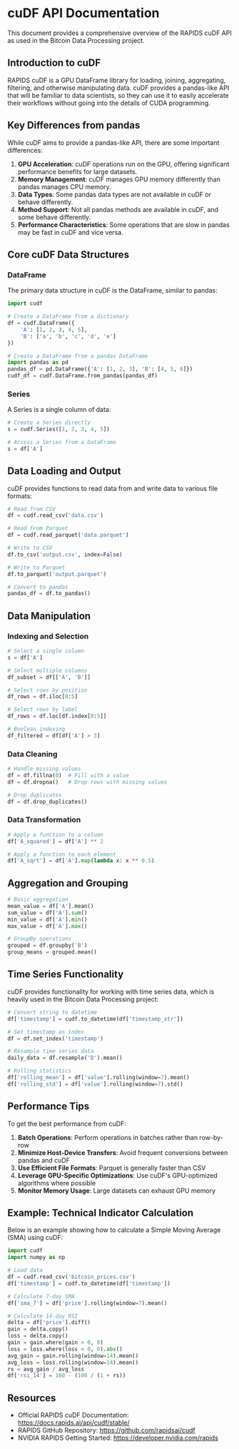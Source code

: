 # cuDF API Documentation

This document provides a comprehensive overview of the RAPIDS cuDF API as used in the Bitcoin Data Processing project.

## Introduction to cuDF

RAPIDS cuDF is a GPU DataFrame library for loading, joining, aggregating, filtering, and otherwise manipulating data. cuDF provides a pandas-like API that will be familiar to data scientists, so they can use it to easily accelerate their workflows without going into the details of CUDA programming.

## Key Differences from pandas

While cuDF aims to provide a pandas-like API, there are some important differences:

1. **GPU Acceleration**: cuDF operations run on the GPU, offering significant performance benefits for large datasets.
2. **Memory Management**: cuDF manages GPU memory differently than pandas manages CPU memory.
3. **Data Types**: Some pandas data types are not available in cuDF or behave differently.
4. **Method Support**: Not all pandas methods are available in cuDF, and some behave differently.
5. **Performance Characteristics**: Some operations that are slow in pandas may be fast in cuDF and vice versa.

## Core cuDF Data Structures

### DataFrame

The primary data structure in cuDF is the DataFrame, similar to pandas:

```python
import cudf

# Create a DataFrame from a dictionary
df = cudf.DataFrame({
    'A': [1, 2, 3, 4, 5],
    'B': ['a', 'b', 'c', 'd', 'e']
})

# Create a DataFrame from a pandas DataFrame
import pandas as pd
pandas_df = pd.DataFrame({'A': [1, 2, 3], 'B': [4, 5, 6]})
cudf_df = cudf.DataFrame.from_pandas(pandas_df)
```

### Series

A Series is a single column of data:

```python
# Create a Series directly
s = cudf.Series([1, 2, 3, 4, 5])

# Access a Series from a DataFrame
s = df['A']
```

## Data Loading and Output

cuDF provides functions to read data from and write data to various file formats:

```python
# Read from CSV
df = cudf.read_csv('data.csv')

# Read from Parquet
df = cudf.read_parquet('data.parquet')

# Write to CSV
df.to_csv('output.csv', index=False)

# Write to Parquet
df.to_parquet('output.parquet')

# Convert to pandas
pandas_df = df.to_pandas()
```

## Data Manipulation

### Indexing and Selection

```python
# Select a single column
s = df['A']

# Select multiple columns
df_subset = df[['A', 'B']]

# Select rows by position
df_rows = df.iloc[0:5]

# Select rows by label
df_rows = df.loc[df.index[0:5]]

# Boolean indexing
df_filtered = df[df['A'] > 3]
```

### Data Cleaning

```python
# Handle missing values
df = df.fillna(0)  # Fill with a value
df = df.dropna()   # Drop rows with missing values

# Drop duplicates
df = df.drop_duplicates()
```

### Data Transformation

```python
# Apply a function to a column
df['A_squared'] = df['A'] ** 2

# Apply a function to each element
df['A_sqrt'] = df['A'].map(lambda x: x ** 0.5)
```

## Aggregation and Grouping

```python
# Basic aggregation
mean_value = df['A'].mean()
sum_value = df['A'].sum()
min_value = df['A'].min()
max_value = df['A'].max()

# GroupBy operations
grouped = df.groupby('B')
group_means = grouped.mean()
```

## Time Series Functionality

cuDF provides functionality for working with time series data, which is heavily used in the Bitcoin Data Processing project:

```python
# Convert string to datetime
df['timestamp'] = cudf.to_datetime(df['timestamp_str'])

# Set timestamp as index
df = df.set_index('timestamp')

# Resample time series data
daily_data = df.resample('D').mean()

# Rolling statistics
df['rolling_mean'] = df['value'].rolling(window=7).mean()
df['rolling_std'] = df['value'].rolling(window=7).std()
```

## Performance Tips

To get the best performance from cuDF:

1. **Batch Operations**: Perform operations in batches rather than row-by-row
2. **Minimize Host-Device Transfers**: Avoid frequent conversions between pandas and cuDF
3. **Use Efficient File Formats**: Parquet is generally faster than CSV
4. **Leverage GPU-Specific Optimizations**: Use cuDF's GPU-optimized algorithms where possible
5. **Monitor Memory Usage**: Large datasets can exhaust GPU memory

## Example: Technical Indicator Calculation

Below is an example showing how to calculate a Simple Moving Average (SMA) using cuDF:

```python
import cudf
import numpy as np

# Load data
df = cudf.read_csv('bitcoin_prices.csv')
df['timestamp'] = cudf.to_datetime(df['timestamp'])

# Calculate 7-day SMA
df['sma_7'] = df['price'].rolling(window=7).mean()

# Calculate 14-day RSI
delta = df['price'].diff()
gain = delta.copy()
loss = delta.copy()
gain = gain.where(gain > 0, 0)
loss = loss.where(loss < 0, 0).abs()
avg_gain = gain.rolling(window=14).mean()
avg_loss = loss.rolling(window=14).mean()
rs = avg_gain / avg_loss
df['rsi_14'] = 100 - (100 / (1 + rs))
```

## Resources

- Official RAPIDS cuDF Documentation: https://docs.rapids.ai/api/cudf/stable/
- RAPIDS GitHub Repository: https://github.com/rapidsai/cudf
- NVIDIA RAPIDS Getting Started: https://developer.nvidia.com/rapids 